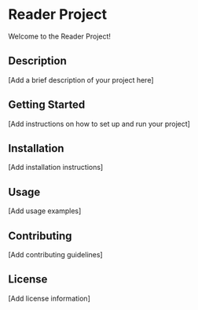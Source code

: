 # Reader Project

Welcome to the Reader Project!

## Description

[Add a brief description of your project here]

## Getting Started

[Add instructions on how to set up and run your project]

## Installation

[Add installation instructions]

## Usage

[Add usage examples]

## Contributing

[Add contributing guidelines]

## License

[Add license information]

